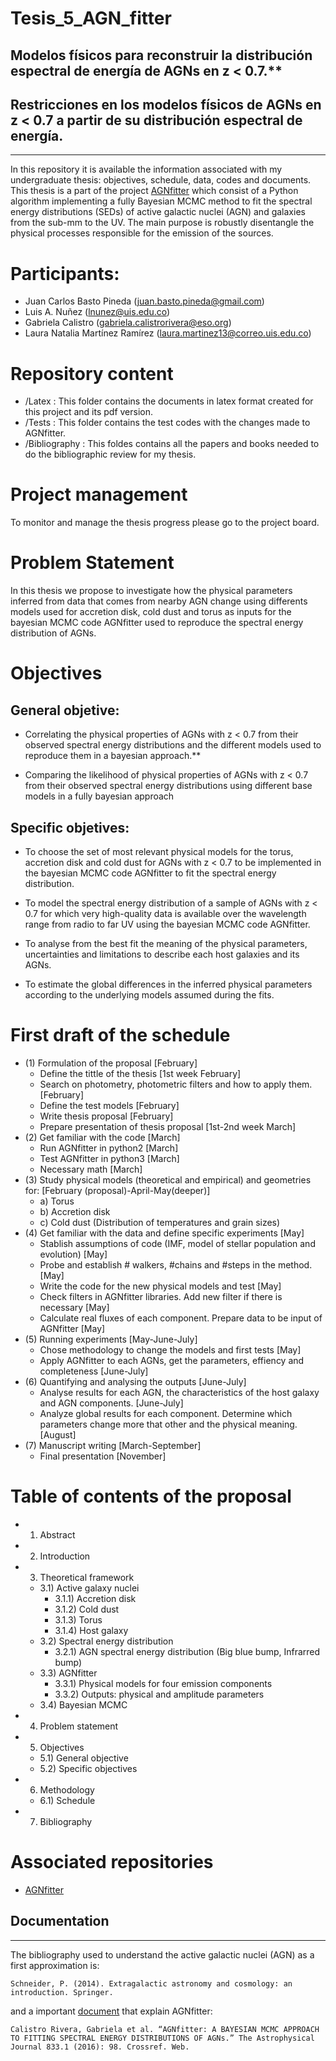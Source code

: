# Tesis_5_AGN_fitter

## Modelos físicos para reconstruir la distribución espectral de energía de AGNs en z < 0.7.**

## Restricciones en los modelos físicos de AGNs en z < 0.7 a partir de su distribución espectral de energía.
---------------------

In this repository it is available the information associated with my undergraduate thesis: objectives, schedule, data, codes and documents. This thesis is a part of the project [AGNfitter](https://github.com/GabrielaCR/AGNfitter) which consist of a Python algorithm implementing a fully Bayesian MCMC method to fit the spectral energy distributions (SEDs) of active galactic nuclei (AGN) and galaxies from the sub-mm to the UV. The main purpose is robustly disentangle the physical processes responsible for the emission of the sources.

# Participants:

  * Juan Carlos Basto Pineda (juan.basto.pineda@gmail.com)
  * Luis A. Nuñez (lnunez@uis.edu.co)
  * Gabriela Calistro (gabriela.calistrorivera@eso.org)
  * Laura Natalia Martínez Ramírez (laura.martinez13@correo.uis.edu.co)
  
# Repository content

  * /Latex : This folder contains the documents in latex format created for this project and its pdf version.
  * /Tests : This folder contains the test codes with the changes made to AGNfitter.
  * /Bibliography : This foldes contains all the papers and books needed to do the bibliographic review for my thesis.
  
# Project management

To monitor and manage the thesis progress please go to the project board.


# Problem Statement

In this thesis we propose to investigate how the physical parameters inferred from data that comes from nearby AGN change using differents models used for accretion disk, cold dust and torus as inputs for the bayesian MCMC code AGNfitter used to reproduce the spectral energy distribution of AGNs. 


# Objectives

## General objetive:
 * Correlating the physical properties of AGNs with z < 0.7 from their observed spectral energy distributions and the different models used to reproduce them in a bayesian approach.**
 
 * Comparing the likelihood of physical properties of AGNs with z < 0.7 from their observed spectral energy distributions using different base models in a fully bayesian approach

## Specific objetives:
 * To choose the set of most relevant physical models for the torus, accretion disk and cold dust for AGNs with z < 0.7 to be implemented in the bayesian MCMC code AGNfitter to fit the spectral energy distribution.
 
 * To model the spectral energy distribution of a sample of AGNs with z < 0.7 for which very high-quality data is available over the wavelength range from radio to far UV using the bayesian MCMC code AGNfitter. 
 
  * To analyse from the best fit the meaning of the physical parameters, uncertainties and limitations to describe each host galaxies and its AGNs.
  
  * To estimate the global differences in the inferred physical parameters according to the underlying models assumed 
  during the fits.
  
# First draft of the schedule
* (1) Formulation of the proposal [February]
  * Define the tittle of the thesis [1st week February]
  * Search on photometry, photometric filters and how to apply them. [February]
  * Define the test models [February]
  * Write thesis proposal [February]
  * Prepare presentation of thesis proposal [1st-2nd week March]
* (2) Get familiar with the code [March]
  * Run AGNfitter in python2 [March]
  * Test AGNfitter in python3 [March]
  * Necessary math [March]
* (3) Study physical models (theoretical and empirical) and geometries for: [February (proposal)-April-May(deeper)]
  * a) Torus
  * b) Accretion disk
  * c) Cold dust (Distribution of temperatures and grain sizes)
* (4) Get familiar with the data and define specific experiments [May]
  * Stablish assumptions of code (IMF, model of stellar population and evolution) [May]
  * Probe and establish # walkers, #chains and #steps in the method. [May]
  * Write the code for the new physical models and test [May]
  * Check filters in AGNfitter libraries. Add new filter if there is necessary [May]
  * Calculate real fluxes of each component. Prepare data to be input of AGNfitter [May]
* (5) Running experiments [May-June-July]
  * Chose methodology to change the models and first tests [May]
  * Apply AGNfitter to each AGNs, get the parameters, effiency and completeness [June-July]
* (6) Quantifying and analysing the outputs [June-July]
  * Analyse results for each AGN, the characteristics of the host galaxy and AGN components. [June-July]
  * Analyze global results for each component. Determine which parameters change more that other and the physical meaning. [August]
* (7) Manuscript writing [March-September]
  * Final presentation [November]

# Table of contents of the proposal 
  * 1) Abstract
  * 2) Introduction
  * 3) Theoretical framework
    * 3.1) Active galaxy nuclei
      * 3.1.1) Accretion disk
      * 3.1.2) Cold dust
      * 3.1.3) Torus
      * 3.1.4) Host galaxy
    * 3.2) Spectral energy distribution
      * 3.2.1) AGN spectral energy distribution (Big blue bump, Infrarred bump)
    * 3.3) AGNfitter
      * 3.3.1) Physical models for four emission components
      * 3.3.2) Outputs: physical and amplitude parameters
    * 3.4) Bayesian MCMC
  * 4) Problem statement
  * 5) Objectives
     * 5.1) General objective
     * 5.2) Specific objectives
  * 6) Methodology
     * 6.1) Schedule
  * 7) Bibliography



# Associated repositories
 
 * [AGNfitter](https://github.com/GabrielaCR/AGNfitter)


## Documentation
----------------

The bibliography used to understand the active galactic nuclei (AGN) as a first approximation is:

`Schneider, P. (2014). Extragalactic astronomy and cosmology: an introduction. Springer.`

and a important [document](https://arxiv.org/abs/1606.05648#) that explain AGNfitter:

`Calistro Rivera, Gabriela et al. “AGNfitter: A BAYESIAN MCMC APPROACH TO FITTING SPECTRAL ENERGY DISTRIBUTIONS OF AGNs.” The Astrophysical Journal 833.1 (2016): 98. Crossref. Web.`
